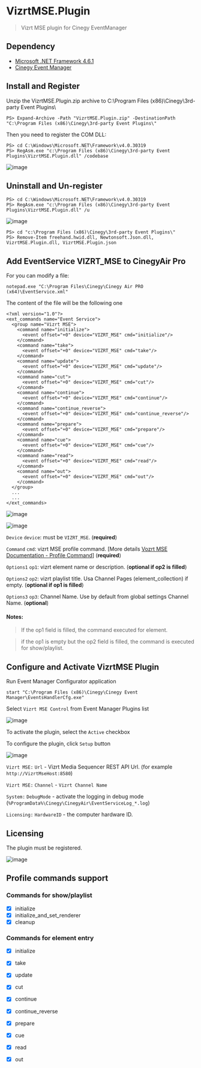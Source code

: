 # VizrtMSE.Plugin
> Vizrt MSE plugin for Cinegy EventManager


## Dependency
 - [Microsoft .NET Framework 4.6.1](https://www.microsoft.com/ru-ru/download/details.aspx?id=49982)
 - [Cinegy Event Manager](https://open.cinegy.com/products/air/21.9/cinegy-event-manager/)

## Install and Register
Unzip the VizrtMSE.Plugin.zip archive to C:\Program Files (x86)\Cinegy\3rd-party Event Plugins\
  
	PS> Expand-Archive -Path "VizrtMSE.Plugin.zip" -DestinationPath "C:\Program Files (x86)\Cinegy\3rd-party Event Plugins\"

Then you need to register the COM DLL:

	PS> cd C:\Windows\Microsoft.NET\Framework\v4.0.30319
	PS> RegAsm.exe "c:\Program Files (x86)\Cinegy\3rd-party Event Plugins\VizrtMSE.Plugin.dll" /codebase

![image](https://user-images.githubusercontent.com/93620683/139952545-d39d0528-ee42-42ad-8209-82044b1ecbd6.png)

## Uninstall and Un-register

	PS> cd C:\Windows\Microsoft.NET\Framework\v4.0.30319
	PS> RegAsm.exe "c:\Program Files (x86)\Cinegy\3rd-party Event Plugins\VizrtMSE.Plugin.dll" /u

![image](https://user-images.githubusercontent.com/93620683/139953024-a8119eaf-e74e-4671-93eb-c8b5eda15bc4.png)
	
	PS> cd "c:\Program Files (x86)\Cinegy\3rd-party Event Plugins\"
	PS> Remove-Item freehand.hwid.dll, Newtonsoft.Json.dll, VizrtMSE.Plugin.dll, VizrtMSE.Plugin.json


## Add EventService VIZRT_MSE to CinegyAir Pro
For you can modify a file:

	notepad.exe "C:\Program Files\Cinegy\Cinegy Air PRO (x64)\EventService.xml"

The content of the file will be the following one

    <?xml version="1.0"?>
    <ext_commands name="Event Service">
      <group name="Vizrt MSE">
        <command name="initialize">
          <event offset="+0" device="VIZRT_MSE" cmd="initialize"/>
        </command> 
        <command name="take">
          <event offset="+0" device="VIZRT_MSE" cmd="take"/>
        </command> 
        <command name="update">
          <event offset="+0" device="VIZRT_MSE" cmd="update"/>
        </command> 
        <command name="cut">
          <event offset="+0" device="VIZRT_MSE" cmd="cut"/>
        </command> 
        <command name="continue">
          <event offset="+0" device="VIZRT_MSE" cmd="continue"/>
        </command> 
        <command name="continue_reverse">
          <event offset="+0" device="VIZRT_MSE" cmd="continue_reverse"/>
        </command> 
        <command name="prepare">
          <event offset="+0" device="VIZRT_MSE" cmd="prepare"/>
        </command> 
        <command name="cue">
          <event offset="+0" device="VIZRT_MSE" cmd="cue"/>
        </command> 
        <command name="read">
          <event offset="+0" device="VIZRT_MSE" cmd="read"/>
        </command> 
        <command name="out">
          <event offset="+0" device="VIZRT_MSE" cmd="out"/>
        </command> 
      </group> 
      ...
      ...
    </ext_commands>
    
![image](https://user-images.githubusercontent.com/93620683/139954666-93b1d265-6de0-4b06-b37d-e680251fd91a.png)

![image](https://user-images.githubusercontent.com/93620683/139954818-9913cb3b-26f7-431a-84e5-003cdafe8b99.png)


`Device` `device`: must be `VIZRT_MSE`. (**required**)

`Command` `cmd`: vizrt MSE profile command. [More details [Vozrt MSE Documentation - Profile Command](http://127.0.0.1:8580/doc/profile_command.xhtml)] (**required**)

`Options1` `op1`: vizrt element name or description. (**optional if op2 is filled**)

`Options2` `op2`: vizrt playlist title. Usa Channel Pages (element_collection) if empty. (**optional if op1 is filled**)

`Options3` `op3`: Channel Name. Use by default from global settings Channel Name. (**optional**)

#### Notes: 
> If the op1 field is filled, the command executed for element.

> if the op1 is empty but the op2 field is filled, the command is executed for show/playlist.

## Configure and Activate VizrtMSE Plugin
Run Event Manager Configurator application

    start "C:\Program Files (x86)\Cinegy\Cinegy Event Manager\EventsHandlerCfg.exe"
    
Select `Vizrt MSE Control` from Event Manager Plugins list

![image](https://user-images.githubusercontent.com/93620683/140023524-421cd9e0-5760-4b5a-8420-7cb22797048b.png)

To activate the plugin, select the `Active` checkbox

To configure the plugin, click `Setup` button

![image](https://user-images.githubusercontent.com/93620683/140023697-c78e7265-5c65-42a9-9714-754d9d4004a6.png)

`Vizrt MSE:` `Url` - Vizrt Media Sequencer REST API Url. (for example `http://VizrtMseHost:8580`)

`Vizrt MSE:` `Channel` - `Vizrt Channel Name`

`System:` `DebugMode` - activate the logging in debug mode (`%ProgramData%\Cinegy\CinegyAir\EventServiceLog_*.log`)

`Licensing:` `HardwareID` - the computer hardware ID. 

## Licensing

The plugin must be registered.

![image](https://user-images.githubusercontent.com/93620683/140024173-c407b73f-b479-4e7f-a601-46b683ee60b5.png)


## Profile commands support

### Commands for show/playlist

- [x] initialize
- [x] initialize_and_set_renderer
- [x] cleanup

### Commands for element entry
- [x] initialize
- [x] take
- [x] update
- [x] cut
- [x] continue
- [x] continue_reverse
- [x] prepare
- [x] cue
- [x] read
- [x] out


